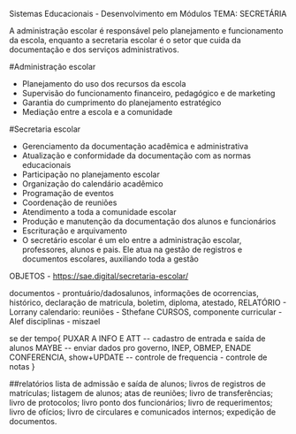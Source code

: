 Sistemas Educacionais - Desenvolvimento em Módulos
TEMA: SECRETÁRIA

A administração escolar é responsável pelo planejamento e funcionamento da escola, enquanto a secretaria escolar é o setor que cuida da documentação e dos serviços administrativos. 

#Administração escolar
- Planejamento do uso dos recursos da escola
- Supervisão do funcionamento financeiro, pedagógico e de marketing
- Garantia do cumprimento do planejamento estratégico
- Mediação entre a escola e a comunidade

#Secretaria escolar 
- Gerenciamento da documentação acadêmica e administrativa
- Atualização e conformidade da documentação com as normas educacionais
- Participação no planejamento escolar
- Organização do calendário acadêmico
- Programação de eventos
- Coordenação de reuniões
- Atendimento a toda a comunidade escolar
- Produção e manutenção da documentação dos alunos e funcionários
- Escrituração e arquivamento
- O secretário escolar é um elo entre a administração escolar, professores, alunos e pais. Ele atua na gestão de registros e documentos escolares, auxiliando toda a gestão

OBJETOS - https://sae.digital/secretaria-escolar/

documentos - prontuário/dadosalunos, informações de ocorrencias, histórico, declaração de matricula, boletim, diploma, atestado, RELATÓRIO - Lorrany
calendario: reuniões - Sthefane
CURSOS, componente curricular - Alef
disciplinas - miszael

se der tempo{
    PUXAR A INFO E ATT -- cadastro de entrada e saída de alunos
    MAYBE -- enviar dados pro governo, INEP, OBMEP, ENADE
    CONFERENCIA, show+UPDATE -- controle de frequencia - controle de notas
}

##relatórios
    lista de admissão e saída de alunos;
    livros de registros de matrículas;
    listagem de alunos;
    atas de reuniões;
    livro de transferências;
    livro de protocolos;
    livro ponto dos funcionários;
    livro de requerimentos;
    livro de ofícios;
    livro de circulares e comunicados internos;
    expedição de documentos.